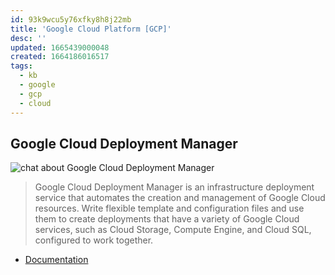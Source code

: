 ```yaml
---
id: 93k9wcu5y76xfky8h8j22mb
title: 'Google Cloud Platform [GCP]'
desc: ''
updated: 1665439000048
created: 1664186016517
tags:
  - kb
  - google
  - gcp
  - cloud
---
```


## Google Cloud Deployment Manager

![chat about Google Cloud Deployment Manager](/assets/images/2022-09-26-11-56-27.png)

> Google Cloud Deployment Manager is an infrastructure deployment service that automates the creation and management of Google Cloud resources. Write flexible template and configuration files and use them to create deployments that have a variety of Google Cloud services, such as Cloud Storage, Compute Engine, and Cloud SQL, configured to work together.

* [Documentation](https://cloud.google.com/deployment-manager/docs)
